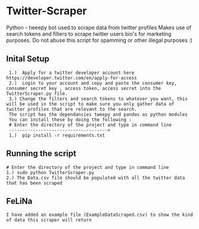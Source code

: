 # Twitter-Scraper
Python - tweepy bot used to scrape data from twitter profiles
Makes use of search tokens and filters to scrape twitter users bio's for marketing purposes.
Do not abuse this script for spamming or other illegal purposes :)

## Inital Setup

     1.)  Apply for a twitter developer account here https://developer.twitter.com/en/apply-for-access
     2.)  Login to your account and copy and paste the consumer key, consumer secret key , access token, access secret into the TwitterScraper.py file.
     3.) Change the filters and search tokens to whatever you want, this will be used in the script to make sure you only gather data of twitter profiles that are relevant to the search.
     The script has the dependancies tweepy and pandas as python modules
     You can install these by doing the following : 
     # Enter the directory of the project and type in command line 
     ------------------------------------->
     1.)  pip install -r requirements.txt
    
## Running the script
    # Enter the directory of the project and type in command line
    1.) sudo python TwitterScraper.py
    2.) The Data.csv file should be populated with all the twitter data that has been scraped

## FeLiNa 
    
    I have added an example file (ExampleDataScraped.csv) to show the kind of data this scraper will return
    
